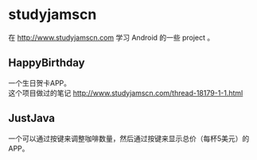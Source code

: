 # studyjamscn
在 http://www.studyjamscn.com 学习 Android 的一些 project 。

## HappyBirthday
一个生日贺卡APP。  
这个项目做过的笔记 http://www.studyjamscn.com/thread-18179-1-1.html

## JustJava
一个可以通过按键来调整咖啡数量，然后通过按键来显示总价（每杯5美元）的APP。
